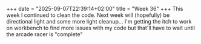 +++
date = "2025-09-07T22:39:14+02:00"
title = "Week 36"
+++
This week I continued to clean the code. Next week will (hopefully) be directional light and some more light cleanup... I'm getting the itch to work on workbench to find more issues with my code but that'll have to wait until the arcade racer is "complete"

